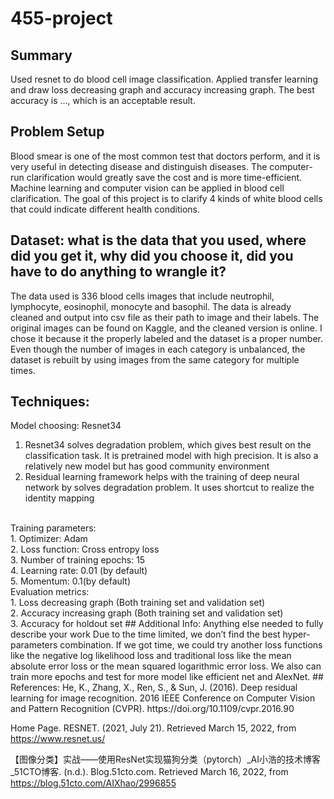 # 455-project
## Summary
Used resnet to do blood cell image classification. Applied transfer learning and draw loss decreasing graph and accuracy increasing graph. The best accuracy is …, which is an acceptable result. 

## Problem Setup
Blood smear is one of the most common test that doctors perform, and it is very useful in detecting disease and distinguish diseases. The computer-run clarification would greatly save the cost and is more time-efficient. Machine learning and computer vision can be applied in blood cell clarification. 
The goal of this project is to clarify 4 kinds of white blood cells that could indicate different health conditions. 

## Dataset: what is the data that you used, where did you get it, why did you choose it, did you have to do anything to wrangle it?
The data used is 336 blood cells images that include neutrophil, lymphocyte, eosinophil, monocyte and basophil. The data is already cleaned and output into csv file as their path to image and their labels. The original images can be found on Kaggle, and the cleaned version is online. I chose it because it the properly labeled and the dataset is a proper number. Even though the number of images in each category is unbalanced, the dataset is rebuilt by using images from the same category for multiple times. 

## Techniques: 
Model choosing: Resnet34<br>
1. Resnet34 solves degradation problem, which gives best result on the classification task. It is pretrained model with high precision. It is also a relatively new model but has good community environment
2. Residual learning framework helps with the training of deep neural network by solves degradation problem. It uses shortcut to realize the identity mapping
<br>
Training parameters:<br>
1. Optimizer: Adam <br>
2.	Loss function: Cross entropy loss<br>
3.	Number of training epochs: 15<br>
4.	Learning rate: 0.01 (by default)<br>
5.	Momentum: 0.1(by default)
<br>
Evaluation metrics:<br>
1.	Loss decreasing graph (Both training set and validation set)<br>
2.	Accuracy increasing graph (Both training set and validation set)<br>
3.	Accuracy for holdout set
## Additional Info: Anything else needed to fully describe your work
Due to the time limited, we don’t find the best hyper-parameters combination. If we got time, we could try another loss functions like the negative log likelihood loss and traditional loss like the mean absolute error loss or the mean squared logarithmic error loss. We also can train more epochs and test for more model like efficient net and AlexNet.
## References: 
He, K., Zhang, X., Ren, S., & Sun, J. (2016). Deep residual learning for image recognition. 2016 IEEE Conference on Computer Vision and Pattern Recognition (CVPR). https://doi.org/10.1109/cvpr.2016.90 <br>

Home Page. RESNET. (2021, July 21). Retrieved March 15, 2022, from https://www.resnet.us/ <br>

【图像分类】实战——使用ResNet实现猫狗分类（pytorch）_AI小浩的技术博客_51CTO博客. (n.d.). Blog.51cto.com. Retrieved March 16, 2022, from https://blog.51cto.com/AIXhao/2996855
